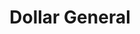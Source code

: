 ---
title: "Dollar General"
url: /spartanburg/dollar-general-north-pine-street/
shop: variety store
---